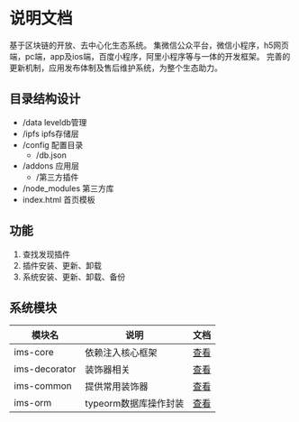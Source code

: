 # 说明文档

基于区块链的开放、去中心化生态系统。
集微信公众平台，微信小程序，h5网页端，pc端，app及ios端，百度小程序，阿里小程序等与一体的开发框架。
完善的更新机制，应用发布体制及售后维护系统，为整个生态助力。

## 目录结构设计

* /data leveldb管理
* /ipfs ipfs存储层
* /config 配置目录
    * /db.json
* /addons 应用层
    * /第三方插件
* /node_modules 第三方库
* index.html 首页模板

## 功能
1. 查找发现插件
2. 插件安装、更新、卸载
3. 系统安装、更新、卸载、备份


## 系统模块

| 模块名           | 说明             | 文档                       |
|---------------|----------------|--------------------------|
| ims-core      | 依赖注入核心框架       | [查看](./packages/ims-core) |
| ims-decorator | 装饰器相关          | [查看](./packages/ims-decorator) |
| ims-common    | 提供常用装饰器        | [查看](./packages/ims-common) |
| ims-orm       | typeorm数据库操作封装 | [查看](./packages/ims-orm) |
